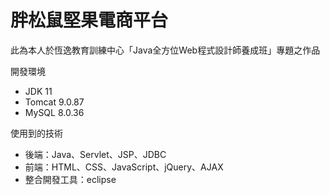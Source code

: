 # 胖松鼠堅果電商平台
此為本人於恆逸教育訓練中心「Java全方位Web程式設計師養成班」專題之作品

開發環境
- JDK 11
- Tomcat 9.0.87
- MySQL 8.0.36
  
使用到的技術
- 後端：Java、Servlet、JSP、JDBC
- 前端：HTML、CSS、JavaScript、jQuery、AJAX
- 整合開發工具：eclipse
